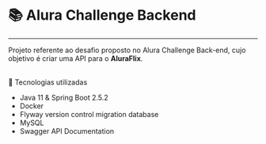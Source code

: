 # :books: Alura Challenge Backend
---

Projeto referente ao desafio proposto no Alura Challenge Back-end, cujo objetivo é criar uma API para o **AluraFlix**.<br><br>

:pushpin: Tecnologias utilizadas 

- Java 11 & Spring Boot 2.5.2
- Docker
- Flyway version control migration database
- MySQL
- Swagger API Documentation
